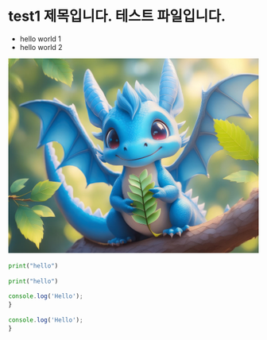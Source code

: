 # test1 제목입니다. 테스트 파일입니다.

* hello world 1
* hello world 2

![숲에 있는 어린 청룔](img/title.jpg)


```python
print("hello")
```

```py
print("hello")
```

```javascript
console.log('Hello');
}
```

```js
console.log('Hello');
}
```